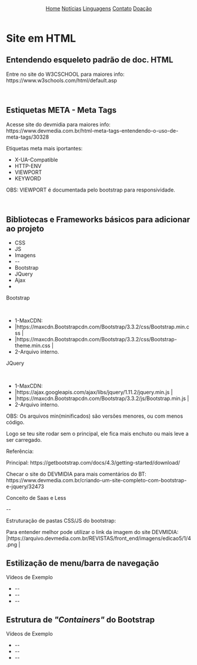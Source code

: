 
<html lang="pt"><!-- infuenciam search engine --><head>
  
<!-- meta tags infuenciam search engine --><!-- name e http-env se complementam para informar navegador-->
<meta charset="UTF-8" /><!-- reconhecer caracteres e sinais pt-br --><meta http-equiv="X-UA-Compatible" content="IE=Edge"/>
<meta http-equiv="content-type" content="text/html; charset=UTF-8"/><meta http-equiv="content-language" content="pt-br" />
<meta name="description" content="Site sobre assuntos gerais do autor" /><meta name="viewport" content="width=device-width, initial-scale=1"/>
<META NAME="KEYWORDS" CONTENT="artigo, site, github"/><META NAME="ROBOTS" CONTENT="ALL"/>
<!--<META NAME="GOOGLEBOT" CON TENT="NOARCHIVE"/>   esconder do buscador do google--><!--<title>Home :: Programação Is Tudo - Pro IT</title>-->
<!--Bootstrap e CSS-->
<link rel= "stylesheet" href= "Bootstrap-3.3.2-dist/css/Bootstrap.min.css" /><link rel= "stylesheet" href= "Bootstrap-3.3.2-dist/css/Bootstrap-theme.min.css" /> 

<link rel="shortcut icon" href="images/favicon.ico" type="image/x-icon" />
<link rel="stylesheet" href="style.css" />
<link rel="image_src" href="images/title.png" />
</head>
<body>
  
  <header>
    <div class="menu">
      <a class="menuItem active" href="#">Home</a>
      <a class="menuItem" href="#">Notícias</a>
      <a class="menuItem" href="#">Linguagens</a>
      <a class="menuItem" href="#">Contato</a>
      <a class="menuItem" href="#">Doação</a>
    </div>
  </header>
  
  <h1>Site em HTML</h1>
  <h2>Entendendo esqueleto padrão de doc. HTML</h2>
  <p>Entre no site do W3CSCHOOL para maiores info: https://www.w3schools.com/html/default.asp</p>
  </br>
  
  <h2>Estiquetas META - Meta Tags</h2>
  <p>Acesse site do devmidia para maiores info: https://www.devmedia.com.br/html-meta-tags-entendendo-o-uso-de-meta-tags/30328</p>
  <p>Etiquetas meta mais iportantes:</p>
  <ul>
    <li>X-UA-Compatible</li>
    <li>HTTP-ENV</li>
    <li>VIEWPORT</li>
    <li>KEYWORD</li>
  </ul>
  <p>OBS: VIEWPORT é documentada pelo bootstrap para responsividade.</p>
  </br>
  
  <h2>Bibliotecas e Frameworks básicos para adicionar ao projeto</h2>
  <ul>
    <li>CSS</li>
    <li>JS</li>
    <li>Imagens</li>
    <li>--</li>
    <li>Bootstrap</li>
    <li>JQuery</li>
    <li>Ajax</li>
    <li></li>
  </ul>
  
  <p>Bootstrap</p></br>
    <ul>  
      <li>  1-MaxCDN:</li>
      <li>  |https://maxcdn.Bootstrapcdn.com/Bootstrap/3.3.2/css/Bootstrap.min.css |</li>
      <li>  |https://maxcdn.Bootstrapcdn.com/Bootstrap/3.3.2/css/Bootstrap-theme.min.css |</li>
      <li>  2-Arquivo interno.</li>
    </ul>
  <p>JQuery</p></br>
    <ul>
      <li>  1-MaxCDN:</li>
      <li>  |https://ajax.googleapis.com/ajax/libs/jquery/1.11.2/jquery.min.js |</li>
      <li>  |https://maxcdn.Bootstrapcdn.com/Bootstrap/3.3.2/js/Bootstrap.min.js |</li>
      <li>  2-Arquivo interno.</li>
    </ul>
  <p>OBS: Os arquivos min(minificados) são versões menores, ou com menos código.</p>
  <p>Logo se teu site rodar sem o principal, ele fica mais enchuto ou mais leve a ser carregado.</p>
  <p>Referência:</p>
  <p>Principal: https://getbootstrap.com/docs/4.3/getting-started/download/</p>
  <p>Checar o site do DEVMIDIA para mais comentários do BT: https://www.devmedia.com.br/criando-um-site-completo-com-bootstrap-e-jquery/32473</p>
  
  <p>Conceito de Saas e Less</p>
  <p>--</p>
  
  <p>Estruturação de pastas CSS/JS do bootstrap:</p>
  <p>Para entender melhor pode utilizar o link da imagem do site DEVMIDIA: |https://arquivo.devmedia.com.br/REVISTAS/front_end/imagens/edicao5/1/4.png |</p>
  
  <h2>Estilização de menu/barra de navegação</h2>
  <p>Vídeos de Exemplo</p>
  <ul>
    <li>--</li>
    <li>--</li>
    <li>--</li>
  </ul>
  
  <h2>Estrutura de <i>"Containers"</i> do Bootstrap</h2>
  <p>Vídeos de Exemplo</p>
  <ul>
    <li>--</li>
    <li>--</li>
    <li>--</li>
  </ul>
  

<script src="https://ajax.googleapis.com/ajax/libs/jquery/1.11.2/jquery.min.js"></script>
</body>
